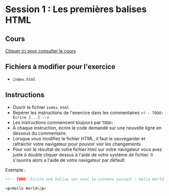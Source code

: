 # Session 1 : Les premières balises HTML

## Cours

[Cliquer ici pour consulter le cours](https://docs.google.com/presentation/d/15OJvajwRQVKBXvNLWW3k1xQ6hRV5aQxlAccnKWNGC8s)

## Fichiers à modifier pour l'exercice

- `index.html`

## Instructions

- Ouvrir le fichier `index.html`
- Repérer les instructions de l'exercice dans les commentaires `<!-- TODO: Écrire [...] -->`
- Les instructions commencent toujours par `TODO:`
- À chaque instruction, écrire le code demandé sur une nouvelle ligne en dessous du commentaire.
- Lorsque vous modifiez le fichier HTML, il faut le sauvegarder et rafraichir votre navigateur pour pouvoir voir les changements
- Pour voir le résultat de votre fichier html sur votre navigateur vous avez juste à double cliquer dessus à l'aide de votre système de fichier. Il s'ouvrira alors a l'aide de votre navigateur par défault


Exemple :

```html
<!-- TODO: Écrire une balise <p> avec le contenu suivant : Hello World -->

<p>Hello World</p>
```
